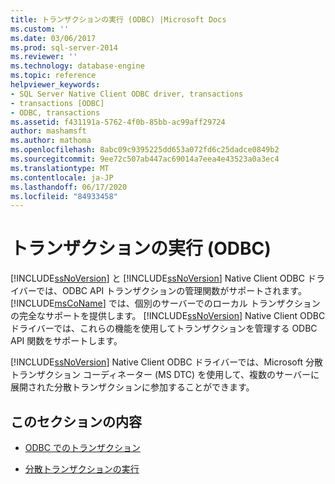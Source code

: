 ```yaml
---
title: トランザクションの実行 (ODBC) |Microsoft Docs
ms.custom: ''
ms.date: 03/06/2017
ms.prod: sql-server-2014
ms.reviewer: ''
ms.technology: database-engine
ms.topic: reference
helpviewer_keywords:
- SQL Server Native Client ODBC driver, transactions
- transactions [ODBC]
- ODBC, transactions
ms.assetid: f431191a-5762-4f0b-85bb-ac99aff29724
author: mashamsft
ms.author: mathoma
ms.openlocfilehash: 8abc09c9395225dd653a072fd6c25dadce0849b2
ms.sourcegitcommit: 9ee72c507ab447ac69014a7eea4e43523a0a3ec4
ms.translationtype: MT
ms.contentlocale: ja-JP
ms.lasthandoff: 06/17/2020
ms.locfileid: "84933458"
---
```

# <a name="performing-transactions-odbc"></a>トランザクションの実行 (ODBC)
  [!INCLUDE[ssNoVersion](../../includes/ssnoversion-md.md)] と [!INCLUDE[ssNoVersion](../../includes/ssnoversion-md.md)] Native Client ODBC ドライバーでは、ODBC API トランザクションの管理関数がサポートされます。 [!INCLUDE[msCoName](../../includes/msconame-md.md)] では、個別のサーバーでのローカル トランザクションの完全なサポートを提供します。 [!INCLUDE[ssNoVersion](../../includes/ssnoversion-md.md)] Native Client ODBC ドライバーでは、これらの機能を使用してトランザクションを管理する ODBC API 関数をサポートします。  
  
 [!INCLUDE[ssNoVersion](../../includes/ssnoversion-md.md)] Native Client ODBC ドライバーでは、Microsoft 分散トランザクション コーディネーター (MS DTC) を使用して、複数のサーバーに展開された分散トランザクションに参加することができます。  
  
## <a name="in-this-section"></a>このセクションの内容  
  
-   [ODBC でのトランザクション](../../relational-databases/native-client/odbc/performing-transactions-in-odbc.md)  
  
-   [分散トランザクションの実行](../../relational-databases/native-client-ole-db-transactions/transactions.md)  
  
  
